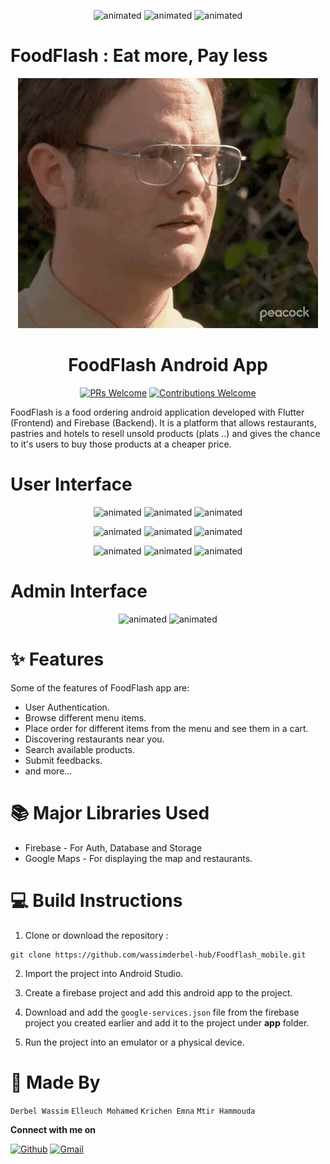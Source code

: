 <p align="center">
  <img src="https://i.imgur.com/lJAfrcL.png" alt="animated" width = 30%/>
  <img src="https://i.imgur.com/2s1Hy3C.png" alt="animated"
  width = 30% />
  <img src="https://i.imgur.com/9pvCzGI.png" alt="animated"
  width = 30% />
</p>

# FoodFlash : Eat more, Pay less

<p align="center">
<img src="https://raw.githubusercontent.com/AdityaV025/Munche/master/assets/do_it.gif">
</p>

<h1 align="center"> FoodFlash Android App </h1>

<p align="center">
  <a href="https://github.com/AdityaV025/Munche/pulls"><img alt="PRs Welcome" src="https://img.shields.io/badge/PRs-welcome-brightgreen.svg?style=flat-square"></a>
  <a href="https://github.com/AdityaV025/Munche/pulls"><img alt="Contributions Welcome" src="https://img.shields.io/badge/contributions-welcome-brightgreen.svg?style=flat-square"></a>
</p>

FoodFlash is a food ordering android application developed with Flutter (Frontend) and Firebase (Backend). It is a platform that allows restaurants, pastries and hotels to resell unsold products (plats ..) and gives the chance to it's users to buy those products at a cheaper price.

# User Interface

<p align="center">
  <img src="https://i.imgur.com/xJ95jka.png" alt="animated" width = 33%/>
  <img src="https://i.imgur.com/XUu7pNE.png" alt="animated"
  width = 33% />
  <img src="https://i.imgur.com/1WScYNT.png" alt="animated"
  width = 33% />
</p>
<p align="center">
  <img src="https://i.imgur.com/nI7Of9S.png" alt="animated" width = 33%/>
  <img src="https://i.imgur.com/F6xSZPi.png" alt="animated"
  width = 33% />
  <img src="https://i.imgur.com/n8VPIq5.png" alt="animated"
  width = 33% />
</p>
<p align="center">
  <img src="https://i.imgur.com/7CWWPJn.png" alt="animated" width = 33%/>
  <img src="https://i.imgur.com/gw9nzZS.png" alt="animated"
  width = 33% />
  <img src="https://i.imgur.com/eWyTrkG.png" alt="animated"
  width = 33% />
</p>

# Admin Interface

<p align="center">
  <img src="https://i.imgur.com/xAixvzr.png" alt="animated" width = 47%/>
  <img src="https://i.imgur.com/gE1zDxN.png" alt="animated"
  width = 47% />
  
</p>


# ✨ Features

Some of the features of FoodFlash app are:

- User Authentication.
- Browse different menu items.
- Place order for different items from the menu and see them in a cart.
- Discovering restaurants near you.
- Search available products.
- Submit feedbacks.
- and more...

# 📚 Major Libraries Used

- Firebase    - For Auth, Database and Storage
- Google Maps - For displaying the map and restaurants.

# 💻 Build Instructions

1. Clone or download the repository :

```shell
git clone https://github.com/wassimderbel-hub/Foodflash_mobile.git
```

2. Import the project into Android Studio.

3. Create a firebase project and add this android app to the project.

4. Download and add the `google-services.json` file from the firebase project you created earlier and add it to the project under **app** folder.

5. Run the project into an emulator or a physical device.

# 👨 Made By

`Derbel Wassim`
`Elleuch Mohamed`
`Krichen Emna`
`Mtir Hammouda`

**Connect with me on**
</br>

[![Github](https://img.shields.io/badge/-Github-000?style=flat&logo=Github&logoColor=white)](https://github.com/wassimderbel-hub)
[![Gmail](https://img.shields.io/badge/-Gmail-c14438?style=flat&logo=Gmail&logoColor=white)](mailto:wassimderbel22@gmail.com)

